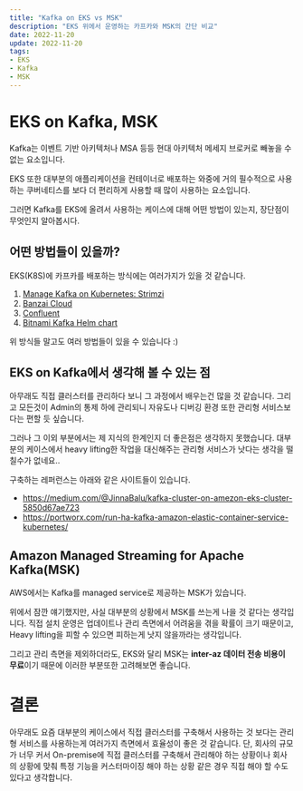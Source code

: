 ```yaml
---
title: "Kafka on EKS vs MSK"
description: "EKS 위에서 운영하는 카프카와 MSK의 간단 비교"
date: 2022-11-20
update: 2022-11-20
tags:
- EKS
- Kafka
- MSK
---
```


# EKS on Kafka, MSK

Kafka는 이벤트 기반 아키텍처나 MSA 등등 현대 아키텍처 메세지 브로커로 빼놓을 수 없는 요소입니다.

EKS 또한 대부분의 애플리케이션을 컨테이너로 배포하는 와중에 거의 필수적으로 사용하는 쿠버네티스를 보다 더 편리하게 사용할 때 많이 사용하는 요소입니다.

그러면 Kafka를 EKS에 올려서 사용하는 케이스에 대해 어떤 방법이 있는지, 장단점이 무엇인지 알아봅시다.

## 어떤 방법들이 있을까?

EKS(K8S)에 카프카를 배포하는 방식에는 여러가지가 있을 것 같습니다.

1. [Manage Kafka on Kubernetes: Strimzi](https://github.com/strimzi/strimzi-kafka-operator)
2. [Banzai Cloud](https://github.com/banzaicloud/koperator)
3. [Confluent](https://docs.confluent.io/operator/current/co-deploy-cfk.html)
4. [Bitnami Kafka Helm chart](https://artifacthub.io/packages/helm/bitnami/kafka)

위 방식들 말고도 여러 방법들이 있을 수 있습니다 :)

## EKS on Kafka에서 생각해 볼 수 있는 점

아무래도 직접 클러스터를 관리하다 보니 그 과정에서 배우는건 많을 것 같습니다. 그리고 모든것이 Admin의 통제 하에 관리되니 자유도나 디버깅 환경 또한 관리형 서비스보다는 편할 듯 싶습니다.

그러나 그 이외 부분에서는 제 지식의 한계인지 더 좋은점은 생각하지 못했습니다. 대부분의 케이스에서 heavy lifting한 작업을 대신해주는 관리형 서비스가 낫다는 생각을 떨칠수가 없네요..

구축하는 레퍼런스는 아래와 같은 사이트들이 있습니다.

- https://medium.com/@JinnaBalu/kafka-cluster-on-amezon-eks-cluster-5850d67ae723
- https://portworx.com/run-ha-kafka-amazon-elastic-container-service-kubernetes/


## Amazon Managed Streaming for Apache Kafka(MSK)

AWS에서는 Kafka를 managed service로 제공하는 MSK가 있습니다.

위에서 잠깐 얘기했지만, 사실 대부분의 상황에서 MSK를 쓰는게 나을 것 같다는 생각입니다. 직접 설치 운영은 업데이트나 관리 측면에서 어려움을 겪을 확률이 크기 때문이고, Heavy lifting을 피할 수 있으면 피하는게 낫지 않을까라는 생각입니다.

그리고 관리 측면을 제외하더라도, EKS와 달리 MSK는 **inter-az 데이터 전송 비용이 무료**이기 때문에 이러한 부분또한 고려해보면 좋습니다.


# 결론

아무래도 요즘 대부분의 케이스에서 직접 클러스터를 구축해서 사용하는 것 보다는 관리형 서비스를 사용하는게 여러가지 측면에서 효율성이 좋은 것 같습니다. 단, 회사의 규모가 너무 커서 On-premise에 직접 클러스터를 구축해서 관리해야 하는 상황이나 회사의 상황에 맞춰 특정 기능을 커스터마이징 해야 하는 상황 같은 경우 직접 해야 할 수도 있다고 생각합니다.

